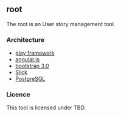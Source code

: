 ## root

The root is an User story management tool.

### Architecture
- [play framework](http://www.playframework.com/)
- [angular.js](https://github.com/angular/angular.js?source=cc)
- [bootstrap 3.0](http://getbootstrap.com/components/)
- [Slick](https://github.com/slick/slick)
- [PostgreSQL](http://www.postgresql.org/)

### Licence

This tool is licensed under TBD.
